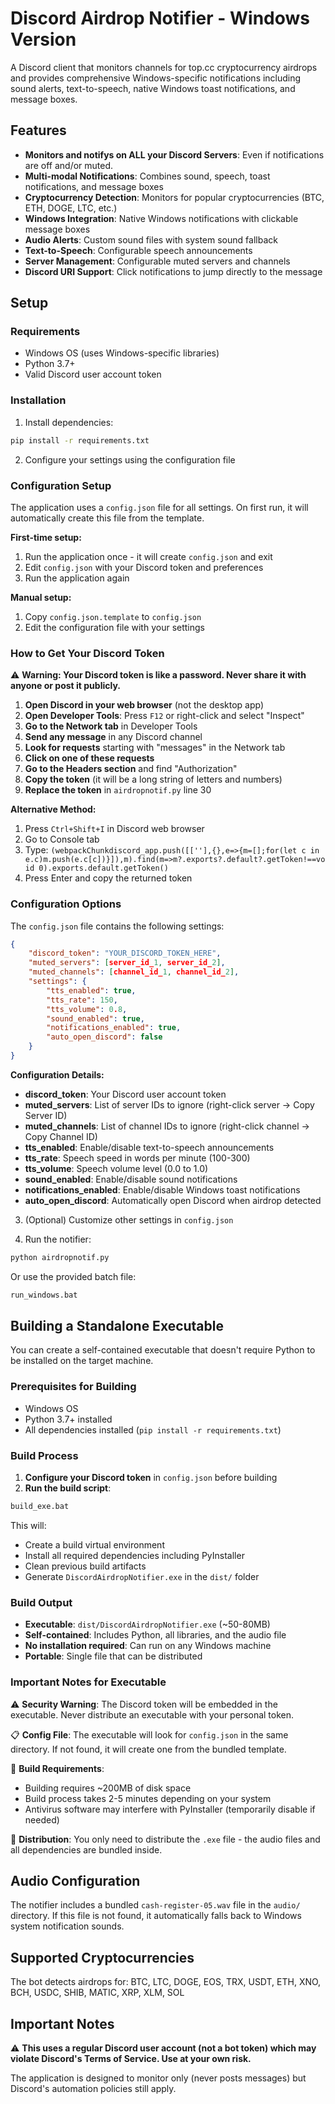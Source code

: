 # Discord Airdrop Notifier - Windows Version

A Discord client that monitors channels for top.cc cryptocurrency airdrops and provides comprehensive Windows-specific notifications including sound alerts, text-to-speech, native Windows toast notifications, and message boxes.

## Features

- **Monitors and notifys on ALL your Discord Servers**: Even if notifications are off and/or muted.
- **Multi-modal Notifications**: Combines sound, speech, toast notifications, and message boxes
- **Cryptocurrency Detection**: Monitors for popular cryptocurrencies (BTC, ETH, DOGE, LTC, etc.)
- **Windows Integration**: Native Windows notifications with clickable message boxes
- **Audio Alerts**: Custom sound files with system sound fallback
- **Text-to-Speech**: Configurable speech announcements
- **Server Management**: Configurable muted servers and channels
- **Discord URI Support**: Click notifications to jump directly to the message

## Setup

### Requirements
- Windows OS (uses Windows-specific libraries)
- Python 3.7+ 
- Valid Discord user account token

### Installation

1. Install dependencies:
```bash
pip install -r requirements.txt
```

2. Configure your settings using the configuration file

### Configuration Setup

The application uses a `config.json` file for all settings. On first run, it will automatically create this file from the template.

**First-time setup:**
1. Run the application once - it will create `config.json` and exit
2. Edit `config.json` with your Discord token and preferences
3. Run the application again

**Manual setup:**
1. Copy `config.json.template` to `config.json`
2. Edit the configuration file with your settings

### How to Get Your Discord Token

⚠️ **Warning: Your Discord token is like a password. Never share it with anyone or post it publicly.**

1. **Open Discord in your web browser** (not the desktop app)
2. **Open Developer Tools**: Press `F12` or right-click and select "Inspect"
3. **Go to the Network tab** in Developer Tools
4. **Send any message** in any Discord channel
5. **Look for requests** starting with "messages" in the Network tab
6. **Click on one of these requests**
7. **Go to the Headers section** and find "Authorization"
8. **Copy the token** (it will be a long string of letters and numbers)
9. **Replace the token** in `airdropnotif.py` line 30

**Alternative Method:**
1. Press `Ctrl+Shift+I` in Discord web browser
2. Go to Console tab
3. Type: `(webpackChunkdiscord_app.push([[''],{},e=>{m=[];for(let c in e.c)m.push(e.c[c])}]),m).find(m=>m?.exports?.default?.getToken!==void 0).exports.default.getToken()`
4. Press Enter and copy the returned token

### Configuration Options

The `config.json` file contains the following settings:

```json
{
    "discord_token": "YOUR_DISCORD_TOKEN_HERE",
    "muted_servers": [server_id_1, server_id_2],
    "muted_channels": [channel_id_1, channel_id_2],
    "settings": {
        "tts_enabled": true,
        "tts_rate": 150,
        "tts_volume": 0.8,
        "sound_enabled": true,
        "notifications_enabled": true,
        "auto_open_discord": false
    }
}
```

**Configuration Details:**
- **discord_token**: Your Discord user account token
- **muted_servers**: List of server IDs to ignore (right-click server → Copy Server ID)
- **muted_channels**: List of channel IDs to ignore (right-click channel → Copy Channel ID)
- **tts_enabled**: Enable/disable text-to-speech announcements
- **tts_rate**: Speech speed in words per minute (100-300)
- **tts_volume**: Speech volume level (0.0 to 1.0)
- **sound_enabled**: Enable/disable sound notifications
- **notifications_enabled**: Enable/disable Windows toast notifications
- **auto_open_discord**: Automatically open Discord when airdrop detected

3. (Optional) Customize other settings in `config.json`

4. Run the notifier:
```bash
python airdropnotif.py
```

Or use the provided batch file:
```bash
run_windows.bat
```

## Building a Standalone Executable

You can create a self-contained executable that doesn't require Python to be installed on the target machine.

### Prerequisites for Building
- Windows OS
- Python 3.7+ installed
- All dependencies installed (`pip install -r requirements.txt`)

### Build Process

1. **Configure your Discord token** in `config.json` before building
2. **Run the build script**:
```bash
build_exe.bat
```

This will:
- Create a build virtual environment
- Install all required dependencies including PyInstaller
- Clean previous build artifacts
- Generate `DiscordAirdropNotifier.exe` in the `dist/` folder

### Build Output

- **Executable**: `dist/DiscordAirdropNotifier.exe` (~50-80MB)
- **Self-contained**: Includes Python, all libraries, and the audio file
- **No installation required**: Can run on any Windows machine
- **Portable**: Single file that can be distributed

### Important Notes for Executable

⚠️ **Security Warning**: The Discord token will be embedded in the executable. Never distribute an executable with your personal token.

📋 **Config File**: The executable will look for `config.json` in the same directory. If not found, it will create one from the bundled template.

🔧 **Build Requirements**:
- Building requires ~200MB of disk space
- Build process takes 2-5 minutes depending on your system
- Antivirus software may interfere with PyInstaller (temporarily disable if needed)

📁 **Distribution**: You only need to distribute the `.exe` file - the audio files and all dependencies are bundled inside.

## Audio Configuration

The notifier includes a bundled `cash-register-05.wav` file in the `audio/` directory. If this file is not found, it automatically falls back to Windows system notification sounds.

## Supported Cryptocurrencies

The bot detects airdrops for: BTC, LTC, DOGE, EOS, TRX, USDT, ETH, XNO, BCH, USDC, SHIB, MATIC, XRP, XLM, SOL

## Important Notes

⚠️ **This uses a regular Discord user account (not a bot token) which may violate Discord's Terms of Service. Use at your own risk.**

The application is designed to monitor only (never posts messages) but Discord's automation policies still apply.
